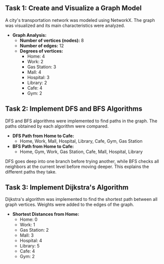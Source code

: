 ## Task 1: Create and Visualize a Graph Model

A city's transportation network was modeled using NetworkX. The graph was visualized and its main characteristics were analyzed.

- **Graph Analysis:**
  - **Number of vertices (nodes):** 8
  - **Number of edges:** 12
  - **Degrees of vertices:** 
    - Home: 4
    - Work: 2
    - Gas Station: 3
    - Mall: 4
    - Hospital: 3
    - Library: 2
    - Cafe: 4
    - Gym: 2

## Task 2: Implement DFS and BFS Algorithms

DFS and BFS algorithms were implemented to find paths in the graph. The paths obtained by each algorithm were compared.

- **DFS Path from Home to Cafe:** 
  - Home, Work, Mall, Hospital, Library, Cafe, Gym, Gas Station
- **BFS Path from Home to Cafe:** 
  - Home, Gym, Work, Gas Station, Cafe, Mall, Hospital, Library

DFS goes deep into one branch before trying another, while BFS checks all neighbors at the current level before moving deeper. This explains the different paths they take.

## Task 3: Implement Dijkstra's Algorithm

Dijkstra's algorithm was implemented to find the shortest path between all graph vertices. Weights were added to the edges of the graph.

- **Shortest Distances from Home:**
  - Home: 0
  - Work: 1
  - Gas Station: 2
  - Mall: 3
  - Hospital: 4
  - Library: 5
  - Cafe: 4
  - Gym: 2
